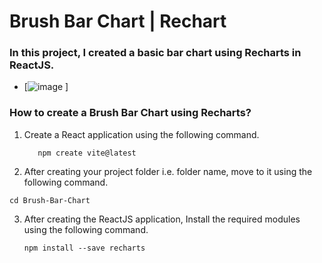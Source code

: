 # Brush Bar Chart | Rechart
 ### In this project, I created a basic bar chart using Recharts in ReactJS.  
- [![image](https://github.com/mstsurnalyakter/Brush-Bar-Chart/assets/117344596/ee5ae685-8fa0-418a-aad2-65cd6495c5fe)
]

### How to create a Brush Bar Chart using Recharts?

1) Create a React application using the following command.
   ````
      npm create vite@latest
   ````

2) After creating your project folder i.e. folder name, move to it using the following command.
````
cd Brush-Bar-Chart
````

3) After creating the ReactJS application, Install the required modules using the following command.
   ````
   npm install --save recharts
   ````

